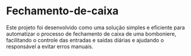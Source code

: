 # Fechamento-de-caixa
Este projeto foi desenvolvido como uma solução simples e eficiente para automatizar o processo de fechamento de caixa de uma bomboniere, facilitando o controle das entradas e saídas diárias e ajudando o responsável a evitar erros manuais.
